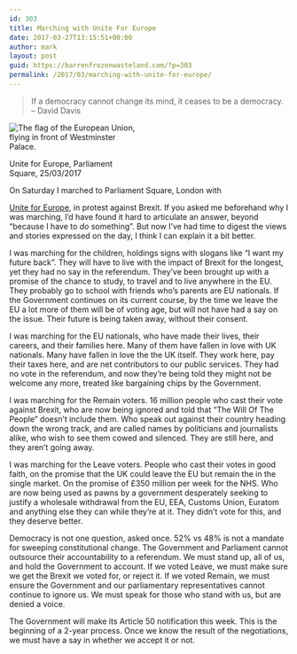 ```yaml
---
id: 303
title: Marching with Unite For Europe
date: 2017-03-27T13:15:51+00:00
author: mark
layout: post
guid: https://barrenfrozenwasteland.com/?p=303
permalink: /2017/03/marching-with-unite-for-europe/
---
```

> If a democracy cannot change its mind, it ceases to be a democracy. – David Davis

<div id="attachment_310" style="width: 235px" class="wp-caption alignleft">
  <img src="/wp-content/uploads/2017/03/IMG_20170325_125647-1-225x300.jpg" alt="The flag of the European Union, flying in front of Westminster Palace." width="225" height="300" class="size-medium wp-image-310" srcset="/wp-content/uploads/2017/03/IMG_20170325_125647-1-225x300.jpg 225w, /wp-content/uploads/2017/03/IMG_20170325_125647-1-112x150.jpg 112w, /wp-content/uploads/2017/03/IMG_20170325_125647-1.jpg 500w" sizes="(max-width: 225px) 100vw, 225px" />
  
  <p class="wp-caption-text">
    Unite for Europe, Parliament Square, 25/03/2017
  </p>
</div> On Saturday I marched to Parliament Square, London with 

[Unite for Europe](https://www.uniteforeurope.org/), in protest against Brexit. If you asked me beforehand why I was marching, I&#8217;d have found it hard to articulate an answer, beyond &#8220;because I have to _do_ something&#8221;. But now I&#8217;ve had time to digest the views and stories expressed on the day, I think I can explain it a bit better.

I was marching for the children, holdings signs with slogans like &#8220;I want my future back&#8221;. They will have to live with the impact of Brexit for the longest, yet they had no say in the referendum. They&#8217;ve been brought up with a promise of the chance to study, to travel and to live anywhere in the EU. They probably go to school with friends who&#8217;s parents are EU nationals. If the Government continues on its current course, by the time we leave the EU a lot more of them will be of voting age, but will not have had a say on the issue. Their future is being taken away, without their consent.

I was marching for the EU nationals, who have made their lives, their careers, and their families here. Many of them have fallen in love with UK nationals. Many have fallen in love the the UK itself. They work here, pay their taxes here, and are net contributors to our public services. They had no vote in the referendum, and now they&#8217;re being told they might not be welcome any more, treated like bargaining chips by the Government.

I was marching for the Remain voters. 16 million people who cast their vote against Brexit, who are now being ignored and told that &#8220;The Will Of The People&#8221; doesn&#8217;t include them. Who speak out against their country heading down the wrong track, and are called names by politicians and journalists alike, who wish to see them cowed and silenced. They are still here, and they aren&#8217;t going away.

I was marching for the Leave voters. People who cast their votes in good faith, on the promise that the UK could leave the EU but remain the in the single market. On the promise of £350 million per week for the NHS. Who are now being used as pawns by a government desperately seeking to justify a wholesale withdrawal from the EU, EEA, Customs Union, Euratom and anything else they can while they&#8217;re at it. They didn&#8217;t vote for this, and they deserve better.

Democracy is not one question, asked once. 52% vs 48% is not a mandate for sweeping constitutional change. The Government and Parliament cannot outsource their accountability to a referendum. We must stand up, all of us, and hold the Government to account. If we voted Leave, we must make sure we get the Brexit we voted for, or reject it. If we voted Remain, we must ensure the Government and our parliamentary representatives cannot continue to ignore us. We must speak for those who stand with us, but are denied a voice.

The Government will make its Article 50 notification this week. This is the beginning of a 2-year process. Once we know the result of the negotiations, we must have a say in whether we accept it or not.
